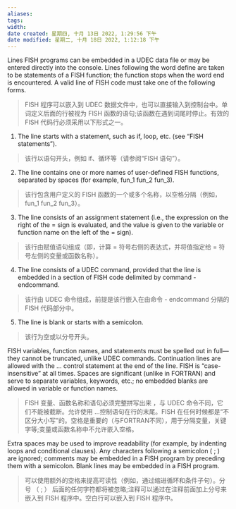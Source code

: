 ```yaml
---
aliases: 
tags: 
width:
date created: 星期四, 十月 13日 2022, 1:29:56 下午
date modified: 星期二, 十月 18日 2022, 1:12:18 下午
---
```

Lines
FISH programs can be embedded in a UDEC data file or may be entered directly into the console. Lines following the word define are taken to be statements of a FISH function; the function stops when the word end is encountered. A valid line of FISH code must take one of the following forms.
>FISH 程序可以嵌入到 UDEC 数据文件中，也可以直接输入到控制台中。单词定义后面的行被视为 FISH 函数的语句;该函数在遇到词尾时停止。有效的 FISH 代码行必须采用以下形式之一。

1. The line starts with a statement, such as if, loop, etc. (see “FISH statements”).
>该行以语句开头，例如 if、循环等（请参阅“FISH 语句”）。

2. The line contains one or more names of user-defined FISH functions, separated by spaces (for example, fun_1 fun_2 fun_3).
>该行包含用户定义的 FISH 函数的一个或多个名称，以空格分隔（例如，fun_1 fun_2 fun_3）。

3. The line consists of an assignment statement (i.e., the expression on the right of the = sign is evaluated, and the value is given to the variable or function name on the left of the = sign).
>该行由赋值语句组成（即，计算 = 符号右侧的表达式，并将值指定给 = 符号左侧的变量或函数名称）。

4. The line consists of a UDEC command, provided that the line is embedded in a section of FISH code delimited by command - endcommand.
>该行由 UDEC 命令组成，前提是该行嵌入在由命令 - endcommand 分隔的 FISH 代码部分中。

5. The line is blank or starts with a semicolon.
>该行为空或以分号开头。

FISH variables, function names, and statements must be spelled out in full—they cannot be truncated, unlike UDEC commands. Continuation lines are allowed with the ... control statement at the end of the line. FISH is “case-insensitive” at all times. Spaces are significant (unlike in FORTRAN) and serve to separate variables, keywords, etc.; no embedded blanks are allowed in variable or function names. 
>FISH 变量、函数名称和语句必须完整拼写出来 ，与 UDEC 命令不同，它们不能被截断。允许使用 ...控制语句在行的末尾。FISH 在任何时候都是“不区分大小写”的。空格是重要的（与FORTRAN不同），用于分隔变量，关键字等;变量或函数名称中不允许嵌入空格。

Extra spaces may be used to improve readability (for example, by indenting loops and conditional clauses). Any characters following a semicolon ( ; ) are ignored; comments may be embedded in a FISH program by preceding them with a semicolon. Blank lines may be embedded in a FISH program.
>可以使用额外的空格来提高可读性（例如，通过缩进循环和条件子句）。分号 （ ; ） 后面的任何字符都将被忽略;注释可以通过在注释前面加上分号来嵌入到 FISH 程序中。空白行可以嵌入到 FISH 程序中。